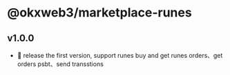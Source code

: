 # @okxweb3/marketplace-runes

## v1.0.0

- 🎸 release the first version, support runes buy and get runes orders、get orders psbt、send transstions
